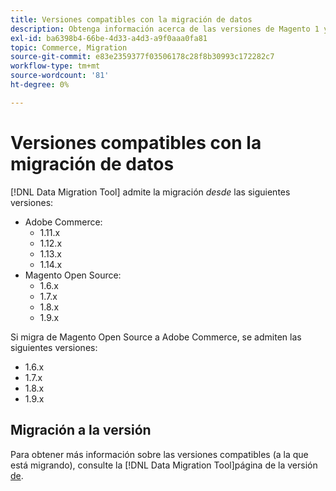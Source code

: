 ```yaml
---
title: Versiones compatibles con la migración de datos
description: Obtenga información acerca de las versiones de Magento 1 y Magento 2 que admite [!DNL Data Migration Tool] s.
exl-id: ba6398b4-66be-4d33-a4d3-a9f0aaa0fa81
topic: Commerce, Migration
source-git-commit: e83e2359377f03506178c28f8b30993c172282c7
workflow-type: tm+mt
source-wordcount: '81'
ht-degree: 0%

---
```


# Versiones compatibles con la migración de datos

[!DNL Data Migration Tool] admite la migración _desde_ las siguientes versiones:

* Adobe Commerce:
   * 1.11.x
   * 1.12.x
   * 1.13.x
   * 1.14.x
* Magento Open Source:
   * 1.6.x
   * 1.7.x
   * 1.8.x
   * 1.9.x

Si migra de Magento Open Source a Adobe Commerce, se admiten las siguientes versiones:

* 1.6.x
* 1.7.x
* 1.8.x
* 1.9.x

## Migración a la versión

Para obtener más información sobre las versiones compatibles (a la que está migrando), consulte la [!DNL Data Migration Tool]página de la versión[&#x200B; de &#x200B;](https://github.com/magento/data-migration-tool/releases).

